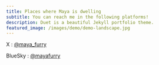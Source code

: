 ```yaml
---
title: Places where Maya is dwelling
subtitle: You can reach me in the following platforms!
description: Duet is a beautiful Jekyll portfolio theme.
featured_image: /images/demo/demo-landscape.jpg
---
```


X : [@maya_furry](https://twitter.com/maya_furry)

BlueSky : [@mayafurry](https://bsky.app/profile/mayafurry.bsky.social)